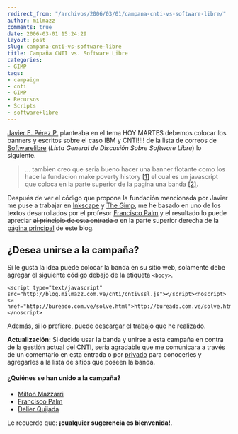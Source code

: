 ```yaml
---
redirect_from: "/archivos/2006/03/01/campana-cnti-vs-software-libre/"
author: milmazz
comments: true
date: 2006-03-01 15:24:29
layout: post
slug: campana-cnti-vs-software-libre
title: Campaña CNTI vs. Software Libre
categories:
- GIMP
tags:
- campaign
- cnti
- GIMP
- Recursos
- Scripts
- software+libre
---
```


[Javier E. Pérez P.](http://dvst.blogspot.com/) planteaba en el tema HOY MARTES debemos colocar los banners y escritos sobre el caso IBM y CNTI!!!! de la lista de correos de [Softwarelibre](http://solve.net.ve/cgi-bin/mailman/listinfo/softwarelibre) (_Lista General de Discusión Sobre Software Libre_) lo siguiente.

> ... tambien creo que seria bueno hacer una banner flotante como los hace
la fundacion make poverty history [[1]](http://www.makepovertyhistory.org/getinvolved/) el cual es un javascript que
coloca en la parte superior de la pagina una banda [[2]](http://dvst.blogspot.com/).

Después de ver el código que propone la fundación mencionada por Javier me puse a trabajar en [Inkscape](http://inkscape.org/) y [The Gimp](http://gimp.org/), me he basado en uno de los textos desarrollados por el profesor [Francisco Palm](http://ieac.faces.ula.ve/mapologo) y el resultado lo puede apreciar <del>al principio de esta entrada o</del> en la parte superior derecha de la [página principal](http://blog.milmazz.com.ve) de este blog.

## ¿Desea unirse a la campaña?

Si le gusta la idea puede colocar la banda en su sitio web, solamente debe agregar el siguiente código debajo de la etiqueta `<body>`.

    <script type="text/javascript"
    src="http://blog.milmazz.com.ve/cnti/cntivssl.js"></script><noscript><a
    href="http://bureado.com.ve/solve.html">http://bureado.com.ve/solve.html</a></noscript>

Además, si lo prefiere, puede [descargar](http://blog.milmazz.com.ve/cnti/cnti.tbz) el trabajo que he realizado.

**Actualización:** Si decide usar la banda y unirse a esta campaña en contra de la gestión actual del [CNTI](http://www.cnti.ve/), sería agradable que me comunicara a través de un comentario en esta entrada o por [privado](http://blog.milmazz.com.ve/contacto)  para conocerles y agregarles a la lista de sitios que poseen la banda.

#### ¿Quiénes se han unido a la campaña?

  * [Milton Mazzarri](http://blog.milmazz.com.ve)
  * [Francisco Palm](http://ieac.faces.ula.ve/mapologo/)
  * [Delier Quijada](http://gusl.org.ve/~yahveh/)

Le recuerdo que: **¡cualquier sugerencia es bienvenida!**.
